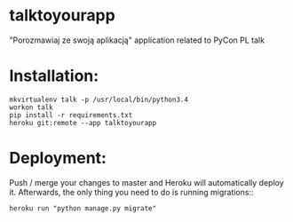# talktoyourapp
"Porozmawiaj ze swoją aplikacją" application related to PyCon PL talk


# Installation:

    mkvirtualenv talk -p /usr/local/bin/python3.4
    workon talk
    pip install -r requirements.txt
    heroku git:remote --app talktoyourapp


# Deployment:

Push / merge your changes to master and Heroku will automatically deploy it. Afterwards, the only thing you need to do is running migrations::

    heroku run "python manage.py migrate"
